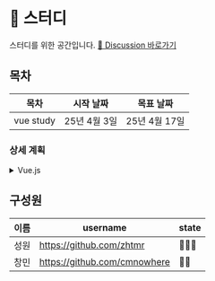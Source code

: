# 🌱 스터디

스터디를 위한 공간입니다. [📒 Discussion 바로가기](https://github.com/script-smiths/vue/discussions)  


## 목차
| 목차 | 시작 날짜 | 목표 날짜 |
| ---- | ------ | ----- |
| vue study | 25년 4월 3일 | 25년 4월 17일 |

### 상세 계획

<details>
<summary> Vue.js </summary>
    
#### 📖 Vue.js 프로젝트 투입 일주일 전
| 날짜 | 목표 섹션 | 창민 | 성원 |
| --- | ------- | --- | --- | 
| 4월 3일(목) | Chapter 1 |   ✅    |  ✅   |
| 4월 4일(목) | Chapter 4 |   ✅    |  ✅   |

</details>




## 구성원
| 이름 | username | state |
| --- | --- | --- |
| 성원 | https://github.com/zhtmr |   👨‍💻👑  |
| 창민 | https://github.com/cmnowhere |  👩‍💻  |
